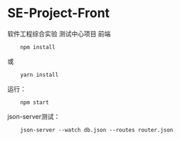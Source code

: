 # SE-Project-Front
软件工程综合实验 测试中心项目 前端

        npm install

或

        yarn install

运行：

        npm start

json-server测试：

        json-server --watch db.json --routes router.json
